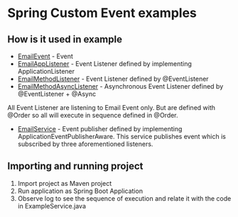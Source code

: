 # Spring Custom Event examples

## How is it used in example

- [EmailEvent](SpringCustomEventExample/src/main/java/com/vipul/event/EmailEvent.java) - Event
- [EmailAppListener](SpringCustomEventExample/src/main/java/com/vipul/event/EmailAppListener.java) - Event Listener defined by implementing ApplicationListener
- [EmailMethodListener](SpringCustomEventExample/src/main/java/com/vipul/event/EmailMethodListener.java) - Event Listener defined by @EventListener
- [EmailMethodAsyncListener](SpringCustomEventExample/src/main/java/com/vipul/event/EmailMethodAsyncListener.java) - Asynchronous Event Listener defined by @EventListener + @Async 

All Event Listener are listening to Email Event only. But are defined with @Order so all will execute in sequence defined in @Order.

- [EmailService](SpringCustomEventExample/src/main/java/com/vipul/service/EmailService.java) - Event publisher defined by implementing ApplicationEventPublisherAware. This service publishes event which is subscribed by three aforementioned listeners. 

## Importing and running project

1. Import project as Maven project
2. Run application as Spring Boot Application
3. Observe log to see the sequence of execution and relate it with the code in ExampleService.java
